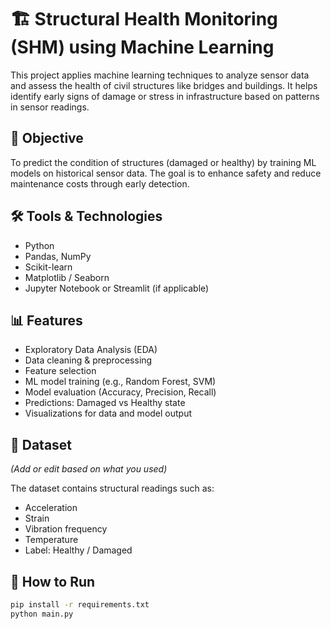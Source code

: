 # 🏗️ Structural Health Monitoring (SHM) using Machine Learning

This project applies machine learning techniques to analyze sensor data and assess the health of civil structures like bridges and buildings. It helps identify early signs of damage or stress in infrastructure based on patterns in sensor readings.

## 🎯 Objective

To predict the condition of structures (damaged or healthy) by training ML models on historical sensor data. The goal is to enhance safety and reduce maintenance costs through early detection.

## 🛠️ Tools & Technologies

- Python
- Pandas, NumPy
- Scikit-learn
- Matplotlib / Seaborn
- Jupyter Notebook or Streamlit (if applicable)

## 📊 Features

- Exploratory Data Analysis (EDA)
- Data cleaning & preprocessing
- Feature selection
- ML model training (e.g., Random Forest, SVM)
- Model evaluation (Accuracy, Precision, Recall)
- Predictions: Damaged vs Healthy state
- Visualizations for data and model output

## 📁 Dataset

_(Add or edit based on what you used)_

The dataset contains structural readings such as:
- Acceleration
- Strain
- Vibration frequency
- Temperature
- Label: Healthy / Damaged

## 🚀 How to Run

```bash
pip install -r requirements.txt
python main.py
